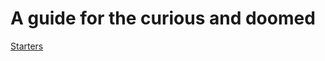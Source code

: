 # A guide for the curious and doomed


[Starters](https://rationaldom.github.io/start#psychology-of-bdsm)
